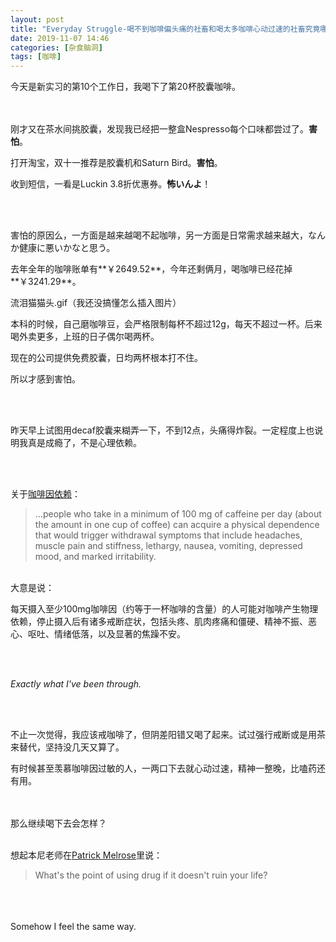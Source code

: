 ```yaml
---
layout: post
title: "Everyday Struggle-喝不到咖啡偏头痛的社畜和喝太多咖啡心动过速的社畜究竟哪一个比较可怜"
date: 2019-11-07 14:46
categories: [杂食脑洞]
tags: [咖啡]
---
```


今天是新实习的第10个工作日，我喝下了第20杯胶囊咖啡。

<br><br>刚才又在茶水间挑胶囊，发现我已经把一整盒Nespresso每个口味都尝过了。**害怕**。

打开淘宝，双十一推荐是胶囊机和Saturn Bird。**害怕**。

收到短信，一看是Luckin 3.8折优惠券。**怖いんよ**！

<br><br>

害怕的原因么，一方面是越来越喝不起咖啡，另一方面是日常需求越来越大，なんか健康に悪いかなと思う。

去年全年的咖啡账单有**￥2649.52**，今年还剩俩月，喝咖啡已经花掉**￥3241.29**。

流泪猫猫头.gif（我还没搞懂怎么插入图片）

本科的时候，自己磨咖啡豆，会严格限制每杯不超过12g，每天不超过一杯。后来喝外卖更多，上班的日子偶尔喝两杯。

现在的公司提供免费胶囊，日均两杯根本打不住。

所以才感到害怕。

<br><br>

昨天早上试图用decaf胶囊来糊弄一下，不到12点，头痛得炸裂。一定程度上也说明我真是成瘾了，不是心理依赖。

<br><br>

关于[咖啡因依赖](https://en.wikipedia.org/wiki/Caffeine_dependence)：

> ...people who take in a minimum of 100 mg of caffeine per day (about the amount in one cup of coffee) can acquire a physical dependence that would trigger withdrawal symptoms that include headaches, muscle pain and stiffness, lethargy, nausea, vomiting, depressed mood, and marked irritability.

<br>大意是说：

每天摄入至少100mg咖啡因（约等于一杯咖啡的含量）的人可能对咖啡产生物理依赖，停止摄入后有诸多戒断症状，包括头疼、肌肉疼痛和僵硬、精神不振、恶心、呕吐、情绪低落，以及显著的焦躁不安。

<br><br>

*Exactly what I've been through.*

<br><br>

不止一次觉得，我应该戒咖啡了，但阴差阳错又喝了起来。试过强行戒断或是用茶来替代，坚持没几天又算了。

有时候甚至羡慕咖啡因过敏的人，一两口下去就心动过速，精神一整晚，比嗑药还有用。

<br><br>那么继续喝下去会怎样？

<br>想起本尼老师在[Patrick Melrose](https://movie.douban.com/subject/26985973/)里说：

> What's the point of using drug if it doesn't ruin your life?

<br><br><br>Somehow I feel the same way.

<br><br><br><br><br><br><br><br><br>
